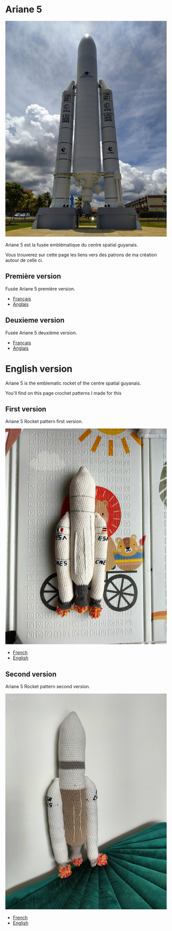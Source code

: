 # Ariane 5

![Ariane](../../media/ArianeKourou.jpg)

Ariane 5 est la fusée emblématique du centre spatial guyanais.

Vous trouverez sur cette page les liens vers des patrons de ma création autour de celle ci.

## Première version
Fusée Ariane 5 première version.

* [Français](./v1/fr/Ariane5.md)
* [Anglais](./v1/en/Ariane5.md)

## Deuxieme version
Fusée Ariane 5 deuxième version.

* [Français](./v2/fr/Ariane5.md)
* [Anglais](./v2/en/Ariane5.md)

# English version

Ariane 5 is the emblematic rocket of the centre spatial guyanais.

You'll find on this page crochet patterns I made for this

## First version

Ariane 5 Rocket pattern first version.

![fusée](../../media/patterns/ariane5/v1/fusee.jpg)

* [French](./v1/fr/Ariane5.md)
* [English](./v1/en/Ariane5.md)

## Second version

Ariane 5 Rocket pattern second version.

![fusée](../../media/patterns/ariane5/v2/fusee.jpg)

* [French](./v2/fr/Ariane5.md)
* [English](./v2/en/Ariane5.md)
